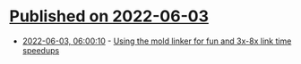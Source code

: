 # [Published on 2022-06-03](index.md)

* [2022-06-03, 06:00:10](https://news.ycombinator.com/item?id=31604772) - [Using the mold linker for fun and 3x-8x link time speedups](https://www.productive-cpp.com/using-the-mold-linker-for-fun-and-3x-8x-link-time-speedups/)
